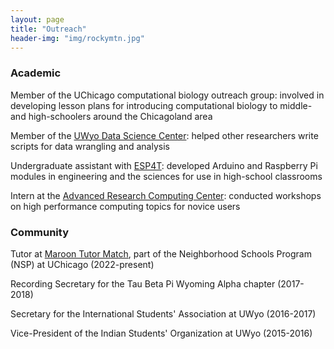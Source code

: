 ```yaml
---
layout: page
title: "Outreach"
header-img: "img/rockymtn.jpg"
---
```


### Academic

Member of the UChicago computational biology outreach group: involved in developing lesson plans for introducing computational biology to middle- and high-schoolers around the Chicagoland area

Member of the [UWyo Data Science Center](https://microcollaborative.atlassian.net/wiki/spaces/DSC/overview): helped other researchers write scripts for data wrangling and analysis

Undergraduate assistant with [ESP4T](http://www.uwyo.edu/esp4t/index.html): developed Arduino and Raspberry Pi modules in engineering and the sciences for use in high-school classrooms

Intern at the [Advanced Research Computing Center](https://www.uwyo.edu/arcc/): conducted workshops on high performance computing topics for novice users

### Community

Tutor at [Maroon Tutor Match](https://nsp.uchicago.edu/tutor-match), part of the Neighborhood Schools Program (NSP) at UChicago (2022-present)

Recording Secretary for the Tau Beta Pi Wyoming Alpha chapter (2017-2018)

Secretary for the International Students' Association at UWyo (2016-2017)

Vice-President of the Indian Students' Organization at UWyo (2015-2016)
